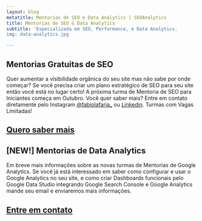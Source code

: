 ```yaml
---
layout: blog
metatitle: Mentorias de SEO e Data Analytics | SEOAnalytics
title: Mentorias de SEO & Data Analytics
subtitle: 'Especializada em SEO, Performance, e Data Analytics.
img: data-analytics.jpg

---
```


## Mentorias Gratuitas de SEO

Quer aumentar a visibilidade orgânica do seu site mas não sabe por onde começar? Se você precisa criar um plano estratégico de SEO para seu site então você está no lugar certo! A próxima turma de <bold>Mentoria de SEO para Iniciantes começa em Outubro</bold>. Você quer saber mais? Entre em contato diretamente pelo Instagram <a href="https://www.instagram.com/fabiolafaria_/">@fabiolafaria_</a> ou <a href="https://www.linkedin.com/in/fabiolafaria/">Linkedin</a>. <bold>Turmas com Vagas Limitadas!</bold>

<div class="mw6 center tc contactbox"><h2><a class="no-underline tcblack" href="mailto:contato@seoanalytics.com.br">Quero saber mais</a></h2></div>




## [NEW!] Mentorias de Data Analytics 

Em breve mais informações sobre as novas turmas de Mentorias de Google Analytics. Se você já está interessado em saber como configurar e usar o Google Analytics no seu site, e como criar  Dashboards funcionais pelo Google Data Studio integrando Google Search Console e Google Analytics mande seu email e enviaremos mais informações.

<div class="mw6 center tc contactbox"><h2><a class="no-underline tcblack" href="mailto:contato@seoanalytics.com.br">Entre em contato</a></h2></div>
